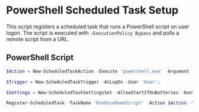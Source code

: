 # PowerShell Scheduled Task Setup

This script registers a scheduled task that runs a PowerShell script on user logon. The script is executed with `-ExecutionPolicy Bypass` and pulls a remote script from a URL.

## PowerShell Script

```powershell
$Action = New-ScheduledTaskAction -Execute 'powershell.exe' -Argument '-NoProfile -ExecutionPolicy Bypass -Command "iex (iwr -Uri ''https://raw.githubusercontent.com/xsscx/PatchIccMAX/refs/heads/development/contrib/Build/VS2022C/build_revert_master_branch.ps1'').Content"';

$Trigger = New-ScheduledTaskTrigger -AtLogOn -User 'User';

$Settings = New-ScheduledTaskSettingsSet -AllowStartIfOnBatteries -DontStopIfGoingOnBatteries -StartWhenAvailable;

Register-ScheduledTask -TaskName 'RunOnceDemoScript' -Action $Action -Trigger $Trigger -Settings $Settings -User 'User';

